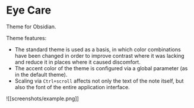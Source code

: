 # Eye Care

Theme for Obsidian.

Theme features:
- The standard theme is used as a basis, in which color combinations have been changed in order to improve contrast where it was lacking and reduce it in places where it caused discomfort.
- The accent color of the theme is configured via a global parameter (as in the default theme).
- Scaling via `Ctrl+scroll` affects not only the text of the note itself, but also the font of the entire application interface.

![[screenshots/example.png]]
